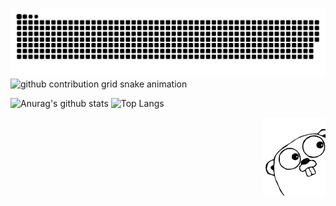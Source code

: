 ![github contribution grid snake animation](https://raw.githubusercontent.com/LazarenkoA/LazarenkoA/output/github-contribution-grid-snake-dark.svg#gh-dark-mode-only)
![github contribution grid snake animation](https://raw.githubusercontent.com/platane/LazarenkoA/LazarenkoA/github-contribution-grid-snake.svg#gh-light-mode-only)

![Anurag's github stats](https://github-readme-stats.vercel.app/api?username=lazarenkoa&show_icons=true&theme=highcontrast) ![Top Langs](https://github-readme-stats.vercel.app/api/top-langs/?username=lazarenkoa&hide=TeX&layout=compact&theme=highcontrast)


<span>
  <img src="gopher.png"  width="100" align="right"/>
</span>


